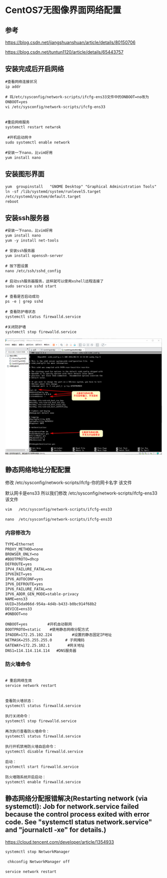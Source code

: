 # CentOS7无图像界面网络配置

## 参考

https://blog.csdn.net/jiangshuanshuan/article/details/80150706

https://blog.csdn.net/tuntun1120/article/details/65443757

## 安装完成后开启网络

```
#查看网络连接状况
ip addr

# 将/etc/sysconfig/network-scripts/ifcfg-ens33文件中的ONBOOT=no改为ONBOOT=yes
vi /etc/sysconfig/network-scripts/ifcfg-ens33


#重启网络服务
systemctl restart netwrok

 #开机启动网卡
sudo systemctl enable network

#安装一下nano，比vim好用
yum install nano
```

## 安装图形界面

```
yum  groupinstall   "GNOME Desktop" "Graphical Administration Tools"
ln -sf /lib/systemd/system/runlevel5.target /etc/systemd/system/default.target
reboot
```

## 安装ssh服务器

```
#安装一下nano，比vim好用
yum install nano
yum -y install net-tools

# 安装ssh服务器
yum install openssh-server

# 按下图设置
nano /etc/ssh/sshd_config

# 启动ssh服务器服务，这样就可以使用xshell远程连接了
sudo service sshd start

# 查看是否启动成功
ps -e | grep sshd

# 查看防护墙状态
systemctl status firewalld.service

#关闭防护墙
systemctl stop firewalld.service
```

![image-20210427114730065](https://raw.githubusercontent.com/yusenyi123/pictures2/master/imgs/20210427114730.png)





## 静态网络地址分配配置

修改       /etc/sysconfig/network-scripts/ifcfg-你的网卡名字  该文件

默认网卡是ens33 所以我们修改  /etc/sysconfig/network-scripts/ifcfg-ens33 该文件

```
vim   /etc/sysconfig/network-scripts/ifcfg-ens33

nano  /etc/sysconfig/network-scripts/ifcfg-ens33
```



### 内容修改为

```
TYPE=Ethernet
PROXY_METHOD=none
BROWSER_ONLY=no
#BOOTPROTO=dhcp
DEFROUTE=yes
IPV4_FAILURE_FATAL=no
IPV6INIT=yes
IPV6_AUTOCONF=yes
IPV6_DEFROUTE=yes
IPV6_FAILURE_FATAL=no
IPV6_ADDR_GEN_MODE=stable-privacy
NAME=ens33
UUID=35da066d-954a-4d4b-b433-b0bc914f68b2
DEVICE=ens33
#ONBOOT=no

ONBOOT=yes         #开机自动联网
BOOTPROTO=static    #使用静态网络分配方式
IPADDR=172.25.102.224         #设置的静态固定IP地址
NETMASK=255.255.255.0      # 子网掩码
GATEWAY=172.25.102.1        #网关地址
DNS1=114.114.114.114   #DNS服务器  
```

### 防火墙命令

```

# 重启网络生效
service network restart


查看防火墙状态： 
systemctl status firewalld.service

执行关闭命令： 
systemctl stop firewalld.service

再次执行查看防火墙命令：
systemctl status firewalld.service

执行开机禁用防火墙自启命令： 
systemctl disable firewalld.service

启动：
systemctl start firewalld.service

防火墙随系统开启启动： 
systemctl enable firewalld.service
```





## 静态网络分配报错解决(Restarting network (via systemctl):  Job for network.service failed because the control process exited with error code. See "systemctl status network.service" and "journalctl -xe" for details.)

https://cloud.tencent.com/developer/article/1354933

```
systemctl stop NetworkManager

 chkconfig NetworkManager off 

service network restart
```

